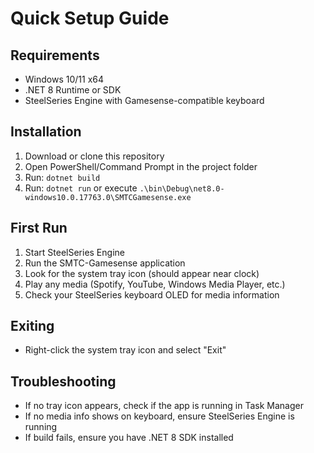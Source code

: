 # Quick Setup Guide

## Requirements
- Windows 10/11 x64
- .NET 8 Runtime or SDK
- SteelSeries Engine with Gamesense-compatible keyboard

## Installation
1. Download or clone this repository
2. Open PowerShell/Command Prompt in the project folder
3. Run: `dotnet build`
4. Run: `dotnet run` or execute `.\bin\Debug\net8.0-windows10.0.17763.0\SMTCGamesense.exe`

## First Run
1. Start SteelSeries Engine
2. Run the SMTC-Gamesense application
3. Look for the system tray icon (should appear near clock)
4. Play any media (Spotify, YouTube, Windows Media Player, etc.)
5. Check your SteelSeries keyboard OLED for media information

## Exiting
- Right-click the system tray icon and select "Exit"

## Troubleshooting
- If no tray icon appears, check if the app is running in Task Manager
- If no media info shows on keyboard, ensure SteelSeries Engine is running
- If build fails, ensure you have .NET 8 SDK installed
